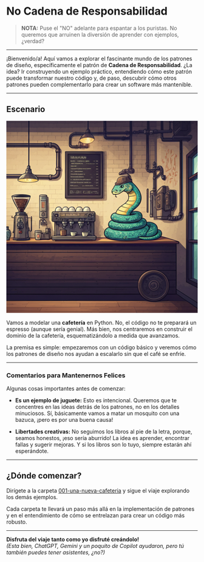 # No Cadena de Responsabilidad

> **NOTA:** Puse el "NO" adelante para espantar a los puristas. No queremos que arruinen la diversión de aprender con ejemplos, ¿verdad?

---

¡Bienvenido/a! Aquí vamos a explorar el fascinante mundo de los patrones de diseño, específicamente el patrón de **Cadena de Responsabilidad**. ¿La idea? Ir construyendo un ejemplo práctico, entendiendo cómo este patrón puede transformar nuestro código y, de paso, descubrir cómo otros patrones pueden complementarlo para crear un software más mantenible.

---

## Escenario

![Cafetería](img/cafeteria.png)

Vamos a modelar una **cafetería** en Python. No, el código no te preparará un espresso (aunque sería genial). Más bien, nos centraremos en construir el dominio de la cafetería, esquematizándolo a medida que avanzamos.  

La premisa es simple: empezaremos con un código básico y veremos cómo los patrones de diseño nos ayudan a escalarlo sin que el café se enfríe. 

---

### Comentarios para Mantenernos Felices

Algunas cosas importantes antes de comenzar:

- **Es un ejemplo de juguete:** Esto es intencional. Queremos que te concentres en las ideas detrás de los patrones, no en los detalles minuciosos. Sí, básicamente vamos a matar un mosquito con una bazuca, ¡pero es por una buena causa!
  
- **Libertades creativas:** No seguimos los libros al pie de la letra, porque, seamos honestos, ¡eso sería aburrido! La idea es aprender, encontrar fallas y sugerir mejoras. Y si los libros son lo tuyo, siempre estarán ahí esperándote.

---

## ¿Dónde comenzar?

Dirígete a la carpeta [001-una-nueva-cafeteria](./001-una-nueva-cafeteria) y sigue el viaje explorando los demás ejemplos. 

Cada carpeta te llevará un paso más allá en la implementación de patrones y en el entendimiento de cómo se entrelazan para crear un código más robusto.

---

**Disfruta del viaje tanto como yo disfruté creándolo!**  
*(Esta bien, ChatGPT, Gemini y un poquito de Copilot ayudaron, pero tú también puedes tener asistentes, ¿no?)*

